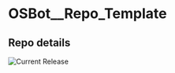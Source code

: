 # OSBot__Repo_Template

## Repo details

![Current Release](https://img.shields.io/badge/release-v0.12.1-blue)
